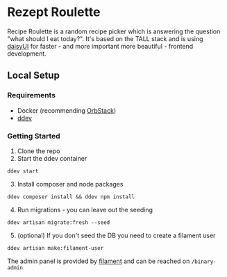 # Rezept Roulette
Recipe Roulette is a random recipe picker which is answering the question "what should I eat today?".
It's based on the TALL stack and is using [daisyUI](https://github.com/saadeghi/daisyui) for faster - and more important more beautiful - frontend development. 

## Local Setup

### Requirements
- Docker (recommending [OrbStack](https://orbstack.dev/))
- [ddev](https://ddev.readthedocs.io/en/stable/)

### Getting Started
1. Clone the repo
2. Start the ddev container
```
ddev start
```
3. Install composer and node packages
```
ddev composer install && ddev npm install
```
4. Run migrations - you can leave out the seeding
```
ddev artisan migrate:fresh --seed
```
5. (optional) If you don't seed the DB you need to create a filament user
```
ddev artisan make:filament-user
```


The admin panel is provided by [filament](https://github.com/filamentphp/filament) and can be reached on `/binary-admin`
